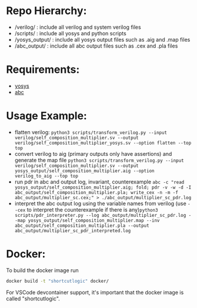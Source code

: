 
# Repo Hierarchy:
- /verilog/ : include all verilog and system verilog files
- /scripts/ : include all yosys and python scripts
- /yosys_output/ : include all yosys output files such as .aig and .map files
- /abc_output/ : include all abc output files such as .cex and .pla files


# Requirements:
- [yosys](https://github.com/YosysHQ/yosys)
- [abc](https://github.com/berkeley-abc/abc)


# Usage Example:
- flatten verilog: `python3 scripts/transform_verilog.py --input verilog/self_composition_multiplier.sv --output verilog/self_composition_multiplier_yosys.sv --option flatten --top top`
- convert verilog to aig (primary outputs only have assertions) and generate the map file `python3 scripts/transform_verilog.py --input verilog/self_composition_multiplier.sv --output yosys_output/self_composition_multiplier.aig --option verilog_to_aig --top top`
- run pdr in abc and output log, invariant, counterexample `abc -c "read yosys_output/self_composition_multiplier.aig; fold; pdr -v -w -d -I abc_output/self_composition_multiplier.pla; write_cex -n -m -f abc_output/multiplier_sc.cex;" > ./abc_output/multiplier_sc_pdr.log`
- interpret the abc output log using the variable names from verilog (use `--cex` to interpret the counterexample if there is any)`python3 scripts/pdr_interpreter.py --log abc_output/multiplier_sc_pdr.log --map yosys_output/self_composition_multiplier.map --inv abc_output/self_composition_multiplier.pla --output abc_output/multiplier_sc_pdr_interpreted.log`

# Docker:

To build the docker image run
```bash
docker build -t "shortcutlogic" docker/
```

For VSCode devcontainer support, it's important that the docker image is called "shortcutlogic".
